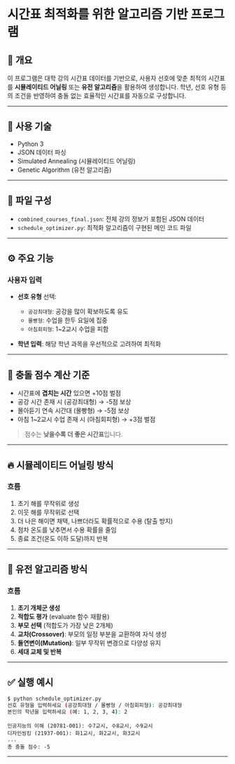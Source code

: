 # 시간표 최적화를 위한 알고리즘 기반 프로그램

## 📌 개요

이 프로그램은 대학 강의 시간표 데이터를 기반으로, 사용자 선호에 맞춘 최적의 시간표를 **시뮬레이티드 어닐링** 또는 **유전 알고리즘**을 활용하여 생성합니다. 학년, 선호 유형 등의 조건을 반영하여 충돌 없는 효율적인 시간표를 자동으로 구성합니다.

---

## 🔧 사용 기술

* Python 3
* JSON 데이터 파싱
* Simulated Annealing (시뮬레이티드 어닐링)
* Genetic Algorithm (유전 알고리즘)

---

## 📁 파일 구성

* `combined_courses_final.json`: 전체 강의 정보가 포함된 JSON 데이터
* `schedule_optimizer.py`: 최적화 알고리즘이 구현된 메인 코드 파일

---

## ⚙️ 주요 기능

### 사용자 입력

* **선호 유형** 선택:

  * `공강최대형`: 공강을 많이 확보하도록 유도
  * `몰빵형`: 수업을 한두 요일에 집중
  * `아침회피형`: 1\~2교시 수업을 피함
* **학년 입력**: 해당 학년 과목을 우선적으로 고려하여 최적화

---

## 🧠 충돌 점수 계산 기준

* 시간표에 **겹치는 시간** 있으면 +10점 벌점
* 공강 시간 존재 시 (공강최대형) → -5점 보상
* 몰아듣기 연속 시간대 (몰빵형) → -5점 보상
* 아침 1\~2교시 수업 존재 시 (아침회피형) → +3점 벌점

> 점수는 **낮을수록 더 좋은 시간표**입니다.

---

## 🔥 시뮬레이티드 어닐링 방식

### 흐름

1. 초기 해를 무작위로 생성
2. 이웃 해를 무작위로 선택
3. 더 나은 해이면 채택, 나쁘더라도 확률적으로 수용 (탈출 방지)
4. 점차 온도를 낮추면서 수용 확률을 줄임
5. 종료 조건(온도 이하 도달)까지 반복

---

## 🧬 유전 알고리즘 방식


### 흐름

1. **초기 개체군 생성**
2. **적합도 평가** (evaluate 함수 재활용)
3. **부모 선택** (적합도가 가장 낮은 2개체)
4. **교차(Crossover)**: 부모의 일정 부분을 교환하여 자식 생성
5. **돌연변이(Mutation)**: 일부 무작위 변경으로 다양성 유지
6. **세대 교체 및 반복**

---

## ✅ 실행 예시

```bash
$ python schedule_optimizer.py
선호 유형을 입력하세요 (공강최대형 / 몰빵형 / 아침회피형): 공강최대형
본인의 학년을 입력하세요 (예: 1, 2, 3, 4): 2
```

```output
인공지능의 이해 (20781-001): 수7교시, 수8교시, 수9교시
디자인씽킹 (21937-001): 화1교시, 화2교시, 화3교시
...
총 충돌 점수: -5
```

---
